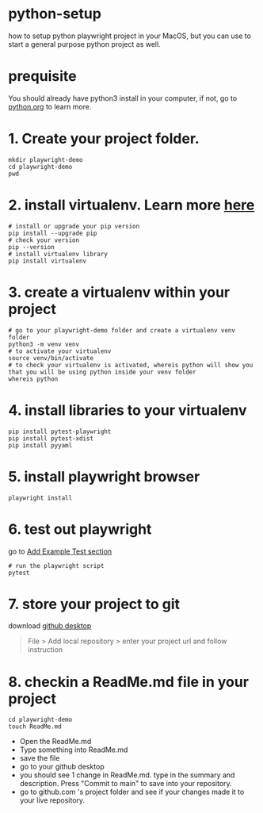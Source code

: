 # python-setup
how to setup python playwright project in your MacOS, but you can use to start a general purpose python project as well.

# prequisite 
You should already have python3 install in your computer, if not, go to [python.org](https://www.python.org/) to learn more.

# 1. Create your project folder. 
```commandline
mkdir playwright-demo
cd playwright-demo
pwd
```

# 2. install virtualenv. Learn more [here](https://learnpython.com/blog/how-to-use-virtualenv-python/)
```commandline
# install or upgrade your pip version
pip install --upgrade pip
# check your version
pip --version
# install virtualenv library
pip install virtualenv
```

# 3. create a virtualenv within your project
```commandline
# go to your playwright-demo folder and create a virtualenv venv folder
python3 -m venv venv
# to activate your virtualenv
source venv/bin/activate
# to check your virtualenv is activated, whereis python will show you that you will be using python inside your venv folder
whereis python
```

# 4. install libraries to your virtualenv
```commandline
pip install pytest-playwright
pip install pytest-xdist
pip install pyyaml
```

# 5. install playwright browser
```commandline
playwright install
```

# 6. test out playwright 
go to [Add Example Test section](https://playwright.dev/python/docs/intro#add-example-test)
```commandline
# run the playwright script
pytest
```

# 7. store your project to git
download [github desktop](https://desktop.github.com/)
> File > Add local repository > enter your project url and follow instruction

# 8. checkin a ReadMe.md file in your project 
```commandline
cd playwright-demo
touch ReadMe.md
```
- Open the ReadMe.md
- Type something into ReadMe.md
- save the file
- go to your github desktop
- you should see 1 change in ReadMe.md. type in the summary and description. Press "Commit to main" to save into your repository.
- go to github.com 's project folder and see if your changes made it to your live repository.



